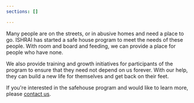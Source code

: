 ```yaml
---
sections: []

---
```

Many people are on the streets, or in abusive homes and need a place to go. ISHRAI has started a safe house program to meet the needs of these people. With room and board and feeding, we can provide a place for people who have none.

We also provide training and growth initiatives for participants of the program to ensure that they need not depend on us forever. With our help, they can build a new life for themselves and get back on their feet.

If you're interested in the safehouse program and would like to learn more, please [contact us](/contact).